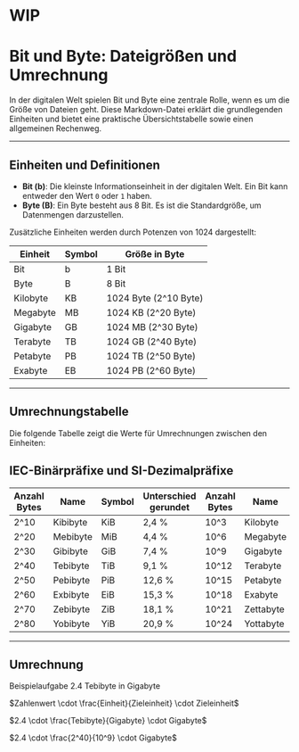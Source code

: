 # WIP

# Bit und Byte: Dateigrößen und Umrechnung

In der digitalen Welt spielen Bit und Byte eine zentrale Rolle, wenn es um die Größe von Dateien geht. Diese Markdown-Datei erklärt die grundlegenden Einheiten und bietet eine praktische Übersichtstabelle sowie einen allgemeinen Rechenweg.

---

## Einheiten und Definitionen

- **Bit (b)**: Die kleinste Informationseinheit in der digitalen Welt. Ein Bit kann entweder den Wert `0` oder `1` haben.
- **Byte (B)**: Ein Byte besteht aus 8 Bit. Es ist die Standardgröße, um Datenmengen darzustellen.

Zusätzliche Einheiten werden durch Potenzen von 1024 dargestellt:

| Einheit  | Symbol | Größe in Byte         |
| -------- | ------ | --------------------- |
| Bit      | b      | 1 Bit                 |
| Byte     | B      | 8 Bit                 |
| Kilobyte | KB     | 1024 Byte (2^10 Byte) |
| Megabyte | MB     | 1024 KB (2^20 Byte)   |
| Gigabyte | GB     | 1024 MB (2^30 Byte)   |
| Terabyte | TB     | 1024 GB (2^40 Byte)   |
| Petabyte | PB     | 1024 TB (2^50 Byte)   |
| Exabyte  | EB     | 1024 PB (2^60 Byte)   |

---

## Umrechnungstabelle

Die folgende Tabelle zeigt die Werte für Umrechnungen zwischen den Einheiten:

## IEC-Binärpräfixe und SI-Dezimalpräfixe

| Anzahl Bytes | Name     | Symbol | Unterschied gerundet | Anzahl Bytes | Name      | Symbol |
| ------------ | -------- | ------ | -------------------- | ------------ | --------- | ------ |
| 2^10         | Kibibyte | KiB    | 2,4 %                | 10^3         | Kilobyte  | kB     |
| 2^20         | Mebibyte | MiB    | 4,4 %                | 10^6         | Megabyte  | MB     |
| 2^30         | Gibibyte | GiB    | 7,4 %                | 10^9         | Gigabyte  | GB     |
| 2^40         | Tebibyte | TiB    | 9,1 %                | 10^12        | Terabyte  | TB     |
| 2^50         | Pebibyte | PiB    | 12,6 %               | 10^15        | Petabyte  | PB     |
| 2^60         | Exbibyte | EiB    | 15,3 %               | 10^18        | Exabyte   | EB     |
| 2^70         | Zebibyte | ZiB    | 18,1 %               | 10^21        | Zettabyte | ZB     |
| 2^80         | Yobibyte | YiB    | 20,9 %               | 10^24        | Yottabyte | YB     |
    
---

## Umrechnung
Beispielaufgabe 2.4 Tebibyte in Gigabyte

$Zahlenwert \cdot \frac{Einheit}{Zieleinheit} \cdot Zieleinheit$

$2.4 \cdot \frac{Tebibyte}{Gigabyte} \cdot Gigabyte$

$2.4 \cdot \frac{2^40}{10^9} \cdot Gigabyte$